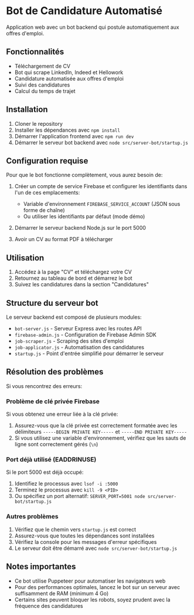 
# Bot de Candidature Automatisé

Application web avec un bot backend qui postule automatiquement aux offres d'emploi.

## Fonctionnalités

- Téléchargement de CV
- Bot qui scrape LinkedIn, Indeed et Hellowork
- Candidature automatisée aux offres d'emploi
- Suivi des candidatures
- Calcul du temps de trajet

## Installation

1. Cloner le repository
2. Installer les dépendances avec `npm install`
3. Démarrer l'application frontend avec `npm run dev`
4. Démarrer le serveur bot backend avec `node src/server-bot/startup.js`

## Configuration requise

Pour que le bot fonctionne complètement, vous aurez besoin de:

1. Créer un compte de service Firebase et configurer les identifiants dans l'un de ces emplacements:
   - Variable d'environnement `FIREBASE_SERVICE_ACCOUNT` (JSON sous forme de chaîne)
   - Ou utiliser les identifiants par défaut (mode démo)

2. Démarrer le serveur backend Node.js sur le port 5000
3. Avoir un CV au format PDF à télécharger

## Utilisation

1. Accédez à la page "CV" et téléchargez votre CV
2. Retournez au tableau de bord et démarrez le bot
3. Suivez les candidatures dans la section "Candidatures"

## Structure du serveur bot

Le serveur backend est composé de plusieurs modules:

- `bot-server.js` - Serveur Express avec les routes API
- `firebase-admin.js` - Configuration de Firebase Admin SDK
- `job-scraper.js` - Scraping des sites d'emploi
- `job-applicator.js` - Automatisation des candidatures
- `startup.js` - Point d'entrée simplifié pour démarrer le serveur

## Résolution des problèmes

Si vous rencontrez des erreurs:

### Problème de clé privée Firebase
Si vous obtenez une erreur liée à la clé privée:
1. Assurez-vous que la clé privée est correctement formatée avec les délimiteurs `-----BEGIN PRIVATE KEY-----` et `-----END PRIVATE KEY-----`
2. Si vous utilisez une variable d'environnement, vérifiez que les sauts de ligne sont correctement gérés (`\n`)

### Port déjà utilisé (EADDRINUSE)
Si le port 5000 est déjà occupé:
1. Identifiez le processus avec `lsof -i :5000`
2. Terminez le processus avec `kill -9 <PID>`
3. Ou spécifiez un port alternatif: `SERVER_PORT=5001 node src/server-bot/startup.js`

### Autres problèmes
1. Vérifiez que le chemin vers `startup.js` est correct
2. Assurez-vous que toutes les dépendances sont installées
3. Vérifiez la console pour les messages d'erreur spécifiques
4. Le serveur doit être démarré avec `node src/server-bot/startup.js`

## Notes importantes

- Ce bot utilise Puppeteer pour automatiser les navigateurs web
- Pour des performances optimales, lancez le bot sur un serveur avec suffisamment de RAM (minimum 4 Go)
- Certains sites peuvent bloquer les robots, soyez prudent avec la fréquence des candidatures
